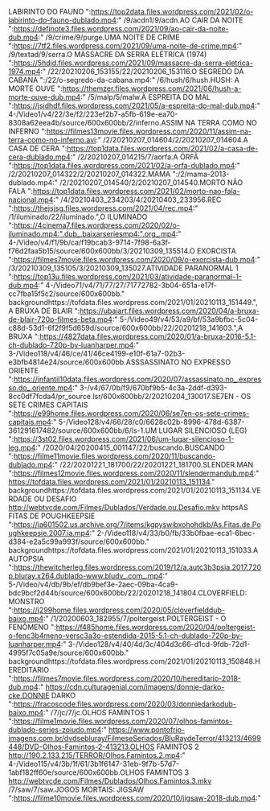  LABIRINTO DO FAUNO
":https://top2data.files.wordpress.com/2021/02/o-labirinto-do-fauno-dublado.mp4:"
/9/acdn1/9/acdn.AO CAIR DA NOITE
":https://definote3.files.wordpress.com/2021/09/ao-cair-da-noite-dub.mp4:"
/9/crime/9/purge.UMA NOITE DE CRIME
":https://7tf2.files.wordpress.com/2021/09/uma-noite-de-crime.mp4:"
/9/textad/9/serra.O MASSACRE DA SERRA ELÉTRICA (1974)
":https://5hdjd.files.wordpress.com/2021/09/massacre-da-serra-eletrica-1974.mp4:"
/22/20210206_153155/22/20210206_153116.O SEGREDO DA CABANA
":/22/o-segredo-da-cabana.mp4:"
/6/hush/6/hush.HUSH: A MORTE OUVE
":https://themzer.files.wordpress.com/2021/06/hush-a-morte-ouve-dub.mp4:"
/5/malp/5/malw.À ESPREITA DO MAL
":https://jsjdhdf.files.wordpress.com/2021/05/a-espreita-do-mal-dub.mp4:"
4-/Video1/v4/22/3e/f2/223ef2b7-a5fb-619e-ea70-8308a62eea4b/source/600x600bb/2/inferno.ASSIM NA TERRA COMO NO INFERNO
":https://filmes13movie.files.wordpress.com/2020/11/assim-na-terra-como-no-inferno.avi:"
/2/20210207_014604/2/20210207_014604.A CASA DE CERA
":https://top1data.files.wordpress.com/2021/02/a-casa-de-cera-dublado.mp4:"
/2/20210207_014215/7/aorfa.A ÓRFÃ
":https://top1data.files.wordpress.com/2021/02/a-orfa-dublado.mp4:"
/2/20210207_014322/2/20210207_014322.MAMA
":/2/mama-2013-dublado.mp4:"
/2/20210207_014540/2/20210207_014540.MORTO NÃO FALA
":https://top1data.files.wordpress.com/2021/02/morto-nao-fala-nacional.mp4:"
/4/20210403_234203/4/20210403_233956.REC
":https://thejsjsg.files.wordpress.com/2021/04/rec.mp4:"
/1/iluminado/22/iluminado.",O ILUMINADO
":https://4cinema7.files.wordpress.com/2020/02/o-iluminado.mp4:".dub_.baixarseriesmp4:".org_.mp4:"
4-/Video/v4/f1/9b/ca/f19bcab3-9714-7f98-6a3f-f76d2faa5b15/source/600x600bb/3/20210309_135514.O EXORCISTA
":https://filmes7movie.files.wordpress.com/2020/09/o-exorcista-dub.mp4:"
/3/20210309_135105/3/20210309_135027.ATIVIDADE PARANORMAL 1
":https://top13u.files.wordpress.com/2021/03/atividade-paranormal-1-dub.mp4:"
4-/Video71/v4/71/77/27/71772782-3b04-651a-e17f-cc7fba15f5c2/source/600x600bb." backgroundhttps://tofdata.files.wordpress.com/2021/01/20210113_151449.",A BRUXA DE BLAIR
":https://ubaiart.files.wordpress.com/2020/04/a-bruxa-de-blair-720p-filmes-beta.mp4:"
5-/Video49/v4/53/a9/bf/53a9bfbc-5c04-c88d-53d1-6f2f9f5d659d/source/600x600bb/22/20201218_141603.",A BRUXA
":https://4827data.files.wordpress.com/2020/01/a-bruxa-2016-5.1-ch-dublado-720p-by-luanharper.mp4:"
3-/Video118/v4/46/ce/41/46ce4199-e10f-61a7-02b3-e3bfb4814e24/source/600x600bb.ASSSASSINATO NO EXPRESSO ORIENTE
":https://infantil10data.files.wordpress.com/2020/07/assassinato.no_.expresso.do_.oriente.mp4:"
3-/v4/67/0b/f9/670bf9b5-4c3a-2ddf-d393-8cc0df7fcda4/pr_source.lsr/600x600bb/2/20210204_130017.SE7EN - OS SETE CRIMES CAPITAIS
":https://e99home.files.wordpress.com/2020/06/se7en-os-sete-crimes-capitais.mp4:"
5-/Video128/v4/66/28/c0/6628c02b-8996-478d-6387-361291617482/source/600x600bb/6/ls-1.UM LUGAR SILENCIOSO (LEG)
":https://3st02.files.wordpress.com/2021/06/um-lugar-silencioso-1-leg.mp4:"
/2020/04/20200415_001147/22/buscando.BUSCANDO
":https://filme11movie.files.wordpress.com/2020/11/buscando-dublado.mp4:"
/22/20201221_181700/22/20201221_181700.SLENDER MAN
":https://filmes12movie.files.wordpress.com/2020/11/slendermandub.mp4:"
https://tofdata.files.wordpress.com/2021/01/20210113_151134." backgroundhttps://tofdata.files.wordpress.com/2021/01/20210113_151134.VERDADE OU DESAFIO
http://webtvcde.com/Filmes/Dublados/Verdade.ou.Desafio.mkv
httpsAS FITAS DE POUGHKEEPSIE
":https://ia601502.us.archive.org/7/items/kgpyswibxohohdkb/As.Fitas.de.Poughkeepsie.2007.ia.mp4:"
2-/Video118/v4/33/b0/fb/33b0fbae-eca1-6bec-d384-e2a5c99a993f/source/600x600bb." backgroundhttps://tofdata.files.wordpress.com/2021/01/20210113_151033.A AUTOPSIA
":https://thewitcherleg.files.wordpress.com/2019/12/a.autc3b3psia.2017.720p.bluray.x264.dublado-www.bludv_.com_.mp4:"
5-/Video/v4/db/9b/ef/db9bef3e-2aec-09ba-4ca9-bdc9bcf2d44b/source/600x600bb/22/20201218_141804.CLOVERFIELD: MONSTRO
":https://j299home.files.wordpress.com/2020/05/cloverfielddub-baixo.mp4:"
/1/20200603_182955/7/poltergeist.POLTERGEIST - O FENÔMENO
":https://f485home.files.wordpress.com/2020/04/poltergeist-o-fenc3b4meno-versc3a3o-estendida-2015-5.1-ch-dublado-720p-by-luanharper.mp4:"
3-/Video128/v4/40/4d/3c/404d3c66-d1cd-9fdb-72d1-4995f7c05a9e/source/600x600bb." backgroundhttps://tofdata.files.wordpress.com/2021/01/20210113_150848.HEREDITARIO
":https://filmes7movie.files.wordpress.com/2020/10/hereditario-2018-dub.mp4:"
https://cdn.culturagenial.com/imagens/donnie-darko-cke.DONNIE DARKO
":https://fracoscode.files.wordpress.com/2020/03/donniedarkodub-baixo.mp4:"
/7/jc/7/jc.OLHOS FAMINTOS 1
":https://filme1movie.files.wordpress.com/2020/07/olhos-famintos-dublado-series-zoiudo.mp4:"
https://www.pontofrio-imagens.com.br/dvdsebluray/FilmeseSeriados/BluRaydeTerror/413213/4699448/DVD-Olhos-Famintos-2-413213.OLHOS FAMINTOS 2
http://190.2.133.215/TERROR/Olhos.Famintos.2.mp4:"
4-/Video115/v4/3b/1f/61/3b1f6147-31eb-9f7b-57d7-1abf182ff60e/source/600x600bb.OLHOS FAMINTOS 3
http://webtvcde.com/Filmes/Dublados/Olhos.Famintos.3.mkv
/7/saw/7/saw.JOGOS MORTAIS: JIGSAW
":https://filme10movie.files.wordpress.com/2020/10/jigsaw-2018-dub.mp4:"
